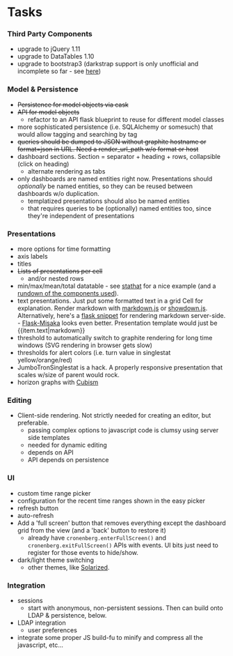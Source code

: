 # Tasks

### Third Party Components

- upgrade to jQuery 1.11
- upgrade to DataTables 1.10
- upgrade to bootstrap3 (darkstrap support is only unofficial and
  incomplete so far - see
  [here](https://github.com/danneu/darkstrap/issues/17))

### Model & Persistence

- ~~Persistence for model objects via cask~~
- ~~API for model objects~~
  - refactor to an API flask blueprint to reuse for different model
    classes
- more sophisticated persistence (i.e. SQLAlchemy or somesuch) that
  would allow tagging and searching by tag
- ~~queries should be dumped to JSON without graphite hostname or
  format=json in URL. Need a render_url_path w/o format or host~~
- dashboard sections. Section = separator + heading + rows, collapsible (click on heading)
  - alternate rendering as tabs
- only dashboards are named entities right now. Presentations should
  *optionally* be named entities, so they can be reused between
  dashboards w/o duplication.
  - templatized presentations should also be named entities
  - that requires queries to be (optionally) named entities too, since
    they're independent of presentations

### Presentations

- more options for time formatting
- axis labels
- titles
- ~~Lists of presentations per cell~~
  - and/or nested rows
- min/max/mean/total datatable - see
  [stathat](http://blog.stathat.com/2014/04/09/web-app-interface-changes-stats.html)
  for a nice example (and a
  [rundown of the components used](http://blog.stathat.com/2014/04/10/whats-powering-the-new-web-interface.html)).
- text presentations. Just put some formatted text in a grid Cell for
  explanation. Render markdown with
  [markdown.js](https://github.com/evilstreak/markdown-js) or
  [showdown.js](https://github.com/coreyti/showdown). Alternatively,
  here's a [flask snippet](http://flask.pocoo.org/snippets/19/) for
  rendering markdown server-side.
      - [Flask-Misaka](https://flask-misaka.readthedocs.org/en/latest/)
        looks even better. Presentation template would just be
        {{item.text|markdown}}
- threshold to automatically switch to graphite rendering for long
  time windows (SVG rendering in browser gets slow)
- thresholds for alert colors (i.e. turn value in singlestat yellow/orange/red)
- JumboTronSinglestat is a hack. A properly responsive presentation
  that scales w/size of parent would rock.
- horizon graphs with [Cubism](http://square.github.io/cubism/)

### Editing

- Client-side rendering. Not strictly needed for creating an editor, but preferable.
  - passing complex options to javascript code is clumsy using server side templates
  - needed for dynamic editing
  - depends on API
  - API depends on persistence

### UI

- custom time range picker
- configuration for the recent time ranges shown in the easy picker
- refresh button
- auto-refresh
- Add a 'full screen' button that removes everything except the
  dashboard grid from the view (and a 'back' button to restore it)
  - already have ``cronenberg.enterFullScreen()`` and
    ``cronenberg.exitFullScreen()`` APIs with events. UI bits just
    need to register for those events to hide/show.
- dark/light theme switching
  - other themes, like [Solarized](http://ethanschoonover.com/solarized).

### Integration

- sessions
  - start with anonymous, non-persistent sessions. Then can build onto
    LDAP & persistence, below.
- LDAP integration
  - user preferences
- integrate some proper JS build-fu to minify and compress all the
  javascript, etc...
